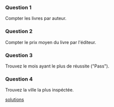 ### Question 1 ###

Compter les livres par auteur.

### Question 2 ### 

Compter le prix moyen du livre par l'éditeur.

### Question 3 ### 

Trouvez le mois ayant le plus de réussite ("Pass").

### Question 4 ###

Trouvez la ville la plus inspéctée.

[solutions](https://github.com/CollegeBoreal/INF1069-201-18H-02/blob/master/Semaine07/solutions.md)
